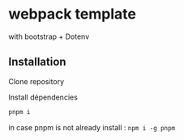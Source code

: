 # webpack template
with bootstrap + Dotenv

## Installation

Clone repository

Install dépendencies

```bash
pnpm i
```
in case pnpm is not already install : ``npm i -g pnpm``
